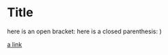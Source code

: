 # Title

here is an open bracket: 
here is a closed parenthesis: )

[a link](http://www.google.com/this()/here)